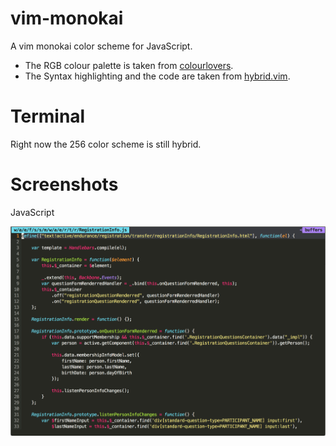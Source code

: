 vim-monokai
===========

A vim monokai color scheme for JavaScript.

* The RGB colour palette is taken from [colourlovers](http://www.colourlovers.com/). 
* The Syntax highlighting and the code are taken from [hybrid.vim](https://github.com/w0ng/vim-hybrid).

Terminal
===========

Right now the 256 color scheme is still hybrid.

Screenshots
===========

JavaScript

![JavaScript](screenshots/javascript.png)
